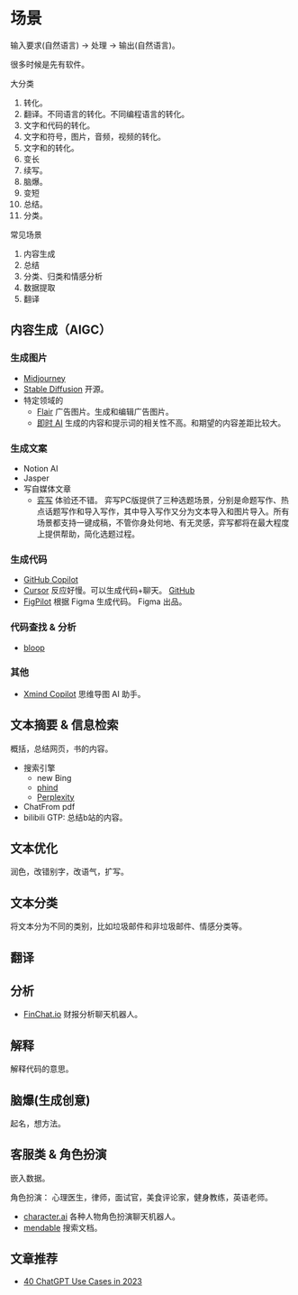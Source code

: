 # 场景
输入要求(自然语言) -> 处理 -> 输出(自然语言)。

很多时候是先有软件。

大分类
1. 转化。
  1. 翻译。不同语言的转化。不同编程语言的转化。
  2. 文字和代码的转化。
  3. 文字和符号，图片，音频，视频的转化。
  4. 文字和的转化。
2. 变长
  1. 续写。
  2. 脑爆。
3. 变短
  1. 总结。
  2. 分类。

常见场景
1. 内容生成
2. 总结
3. 分类、归类和情感分析
4. 数据提取
5. 翻译

## 内容生成（AIGC）
### 生成图片
* [Midjourney](https://www.midjourney.com/home/)
* [Stable Diffusion](https://github.com/Stability-AI/StableDiffusion) 开源。
* 特定领域的
  * [Flair](https://flair.ai) 广告图片。生成和编辑广告图片。
  * [即时 AI](https://js.design/ai) 生成的内容和提示词的相关性不高。和期望的内容差距比较大。


### 生成文案
* Notion AI
* Jasper
* 写自媒体文章
  * [弈写](https://writing.yuntianyi.com/xy/#/) 体验还不错。 弈写PC版提供了三种选题场景，分别是命题写作、热点话题写作和导入写作，其中导入写作又分为文本导入和图片导入。所有场景都支持一键成稿，不管你身处何地、有无灵感，弈写都将在最大程度上提供帮助，简化选题过程。

### 生成代码
* [GitHub Copilot](https://github.com/features/copilot)
* [Cursor](https://www.cursor.so/)  反应好慢。可以生成代码+聊天。 [GitHub](https://github.com/getcursor/cursor)
* [FigPilot](https://figma.chakra-ui.com/) 根据 Figma 生成代码。 Figma 出品。

### 代码查找 & 分析
* [bloop](https://bloop.ai/)

### 其他
* [Xmind Copilot](https://xmind.ai/) 思维导图 AI 助手。

## 文本摘要 & 信息检索
概括，总结网页，书的内容。

* 搜索引擎
  * new Bing
  * [phind](https://www.phind.com/)
  * [Perplexity](https://www.perplexity.ai/)
* ChatFrom pdf
* bilibili GTP: 总结b站的内容。

## 文本优化
润色，改错别字，改语气，扩写。

## 文本分类
将文本分为不同的类别，比如垃圾邮件和非垃圾邮件、情感分类等。


## 翻译

## 分析
* [FinChat.io](https://finchat.io/) 财报分析聊天机器人。

## 解释
解释代码的意思。

## 脑爆(生成创意)
起名，想方法。

## 客服类 & 角色扮演
嵌入数据。

角色扮演： 心理医生，律师，面试官，美食评论家，健身教练，英语老师。

* [character.ai](https://beta.character.ai/) 各种人物角色扮演聊天机器人。
* [mendable](https://www.mendable.ai/) 搜索文档。


## 文章推荐
* [40 ChatGPT Use Cases in 2023](https://research.aimultiple.com/chatgpt-use-cases/)